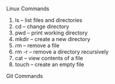 Linux Commands
1. ls – list files and directories
2. cd <directory> – change directory
3. pwd – print working directory
4. mkdir <directory> – create a new directory
5. rm <file> – remove a file
6. rm -r <directory> – remove a directory recursively
7. cat <file> – view contents of a file
8. touch <file> – create an empty file

Git Commands
